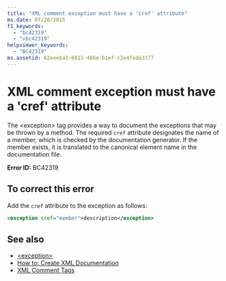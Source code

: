 ```yaml
---
title: "XML comment exception must have a 'cref' attribute"
ms.date: 07/20/2015
f1_keywords:
  - "bc42319"
  - "vbc42319"
helpviewer_keywords:
  - "BC42319"
ms.assetid: 62eeeba3-6811-48be-b1ef-c2e4feda3177
---
```

# XML comment exception must have a 'cref' attribute

The \<exception> tag provides a way to document the exceptions that may be thrown by a method. The required `cref` attribute designates the name of a member, which is checked by the documentation generator. If the member exists, it is translated to the canonical element name in the documentation file.

**Error ID:** BC42319

## To correct this error

Add the `cref` attribute to the exception as follows:

```xml
<exception cref="member">description</exception>
```

## See also

- [\<exception>](../xmldoc/exception.md)
- [How to: Create XML Documentation](../../programming-guide/program-structure/how-to-create-xml-documentation.md)
- [XML Comment Tags](../xmldoc/index.md)
